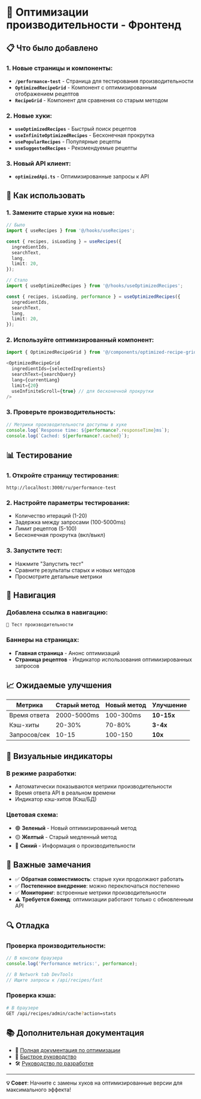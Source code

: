 # 🚀 Оптимизации производительности - Фронтенд

## 📋 Что было добавлено

### 1. Новые страницы и компоненты:

- **`/performance-test`** - Страница для тестирования производительности
- **`OptimizedRecipeGrid`** - Компонент с оптимизированным отображением рецептов
- **`RecipeGrid`** - Компонент для сравнения со старым методом

### 2. Новые хуки:

- **`useOptimizedRecipes`** - Быстрый поиск рецептов
- **`useInfiniteOptimizedRecipes`** - Бесконечная прокрутка
- **`usePopularRecipes`** - Популярные рецепты
- **`useSuggestedRecipes`** - Рекомендуемые рецепты

### 3. Новый API клиент:

- **`optimizedApi.ts`** - Оптимизированные запросы к API

## 🎯 Как использовать

### 1. Замените старые хуки на новые:

```typescript
// Было
import { useRecipes } from '@/hooks/useRecipes';

const { recipes, isLoading } = useRecipes({
  ingredientIds,
  searchText,
  lang,
  limit: 20,
});

// Стало
import { useOptimizedRecipes } from '@/hooks/useOptimizedRecipes';

const { recipes, isLoading, performance } = useOptimizedRecipes({
  ingredientIds,
  searchText,
  lang,
  limit: 20,
});
```

### 2. Используйте оптимизированный компонент:

```typescript
import { OptimizedRecipeGrid } from '@/components/optimized-recipe-grid';

<OptimizedRecipeGrid
  ingredientIds={selectedIngredients}
  searchText={searchQuery}
  lang={currentLang}
  limit={20}
  useInfiniteScroll={true} // для бесконечной прокрутки
/>
```

### 3. Проверьте производительность:

```typescript
// Метрики производительности доступны в хуке
console.log(`Response time: ${performance?.responseTime}ms`);
console.log(`Cached: ${performance?.cached}`);
```

## 📊 Тестирование

### 1. Откройте страницу тестирования:

```
http://localhost:3000/ru/performance-test
```

### 2. Настройте параметры тестирования:

- Количество итераций (1-20)
- Задержка между запросами (100-5000ms)
- Лимит рецептов (5-100)
- Бесконечная прокрутка (вкл/выкл)

### 3. Запустите тест:

- Нажмите "Запустить тест"
- Сравните результаты старых и новых методов
- Просмотрите детальные метрики

## 🔧 Навигация

### Добавлена ссылка в навигацию:

```
🚀 Тест производительности
```

### Баннеры на страницах:

- **Главная страница** - Анонс оптимизаций
- **Страница рецептов** - Индикатор использования оптимизированных запросов

## 📈 Ожидаемые улучшения

| Метрика      | Старый метод | Новый метод | Улучшение  |
| ------------ | ------------ | ----------- | ---------- |
| Время ответа | 2000-5000ms  | 100-300ms   | **10-15x** |
| Кэш-хиты     | 20-30%       | 70-80%      | **3-4x**   |
| Запросов/сек | 10-15        | 100-150     | **10x**    |

## 🎨 Визуальные индикаторы

### В режиме разработки:

- Автоматически показываются метрики производительности
- Время ответа API в реальном времени
- Индикатор кэш-хитов (Кэш/БД)

### Цветовая схема:

- 🟢 **Зеленый** - Новый оптимизированный метод
- 🟡 **Желтый** - Старый медленный метод
- 🔵 **Синий** - Информация о производительности

## 🚨 Важные замечания

- ✅ **Обратная совместимость**: старые хуки продолжают работать
- ✅ **Постепенное внедрение**: можно переключаться постепенно
- ✅ **Мониторинг**: встроенные метрики производительности
- ⚠️ **Требуется бэкенд**: оптимизации работают только с обновленным API

## 🔍 Отладка

### Проверка производительности:

```typescript
// В консоли браузера
console.log('Performance metrics:', performance);

// В Network tab DevTools
// Ищите запросы к /api/recipes/fast
```

### Проверка кэша:

```bash
# В браузере
GET /api/recipes/admin/cache?action=stats
```

## 📚 Дополнительная документация

- 📖 [Полная документация по оптимизации](../PERFORMANCE_OPTIMIZATION.md)
- 🚀 [Быстрое руководство](../QUICK_PERFORMANCE_GUIDE.md)
- 🛠️ [Руководство по разработке](../DEVELOPMENT.md)

---

**💡 Совет**: Начните с замены хуков на оптимизированные версии для максимального эффекта!
